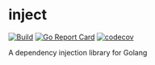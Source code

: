 # inject

[![Build](https://github.com/bongnv/inject/workflows/Build/badge.svg)](https://github.com/bongnv/inject/actions?query=workflow%3ABuild)
[![Go Report Card](https://goreportcard.com/badge/github.com/bongnv/inject)](https://goreportcard.com/report/github.com/bongnv/inject)
[![codecov](https://codecov.io/gh/bongnv/inject/branch/main/graph/badge.svg?token=RP3ua8huXh)](https://codecov.io/gh/bongnv/inject)

A dependency injection library for Golang
